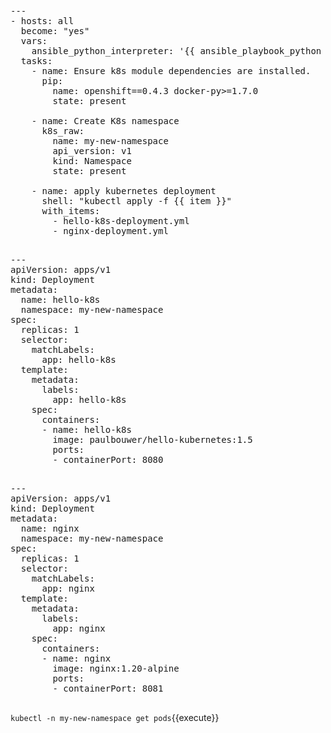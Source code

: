 <pre class="file"
 data-filename="./k8s_playbook.yml"
  data-target="replace">
---
- hosts: all
  become: "yes"
  vars:
    ansible_python_interpreter: '{{ ansible_playbook_python }}'
  tasks:
    - name: Ensure k8s module dependencies are installed.
      pip:
        name: openshift==0.4.3 docker-py>=1.7.0
        state: present

    - name: Create K8s namespace
      k8s_raw:
        name: my-new-namespace
        api_version: v1
        kind: Namespace
        state: present

    - name: apply kubernetes deployment
      shell: "kubectl apply -f {{ item }}"
      with_items:
        - hello-k8s-deployment.yml
        - nginx-deployment.yml

</pre>

<pre class="file"
 data-filename="./hello-k8s-deployment.yml"
  data-target="replace">
---
apiVersion: apps/v1
kind: Deployment
metadata:
  name: hello-k8s
  namespace: my-new-namespace
spec:
  replicas: 1
  selector:
    matchLabels:
      app: hello-k8s
  template:
    metadata:
      labels:
        app: hello-k8s
    spec:
      containers:
      - name: hello-k8s
        image: paulbouwer/hello-kubernetes:1.5
        ports:
        - containerPort: 8080

</pre>

<pre class="file"
 data-filename="./nginx-deployment.yml"
  data-target="replace">
---
apiVersion: apps/v1
kind: Deployment
metadata:
  name: nginx
  namespace: my-new-namespace
spec:
  replicas: 1
  selector:
    matchLabels:
      app: nginx
  template:
    metadata:
      labels:
        app: nginx
    spec:
      containers:
      - name: nginx
        image: nginx:1.20-alpine
        ports:
        - containerPort: 8081

</pre>

`kubectl -n my-new-namespace get pods`{{execute}}
